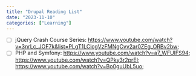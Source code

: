 ```yaml
---
title: "Drupal Reading List"
date: "2023-11-10"
categories: ["Learning"]
---
```


- [ ] jQuery Crash Course Series: https://www.youtube.com/watch?v=3nrLc_JOF7k&list=PLgT1LClcgVzFMNgCvv2ar0ZEg_ORBv2bw;
- [ ] PHP and Symfony: https://www.youtube.com/watch?v=a7_WFUlFS94; https://www.youtube.com/watch?v=QPky3r2prEI; https://www.youtube.com/watch?v=Bo0guUbL5uo;